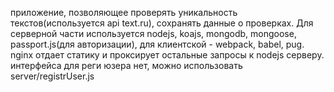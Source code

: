 приложение, позволяющее проверять уникальность текстов(используется api text.ru), сохранять данные о проверках.
Для серверной части используется nodejs, koajs, mongodb, mongoose, passport.js(для авторизации), 
для клиентской - webpack, babel, pug.
nginx отдает статику и проксирует остальные запросы к nodejs серверу.
интерфейса для реги юзера нет, можно использовать server/registrUser.js
